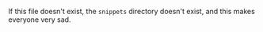 If this file doesn't exist, the `snippets` directory doesn't exist, and this
makes everyone very sad.
